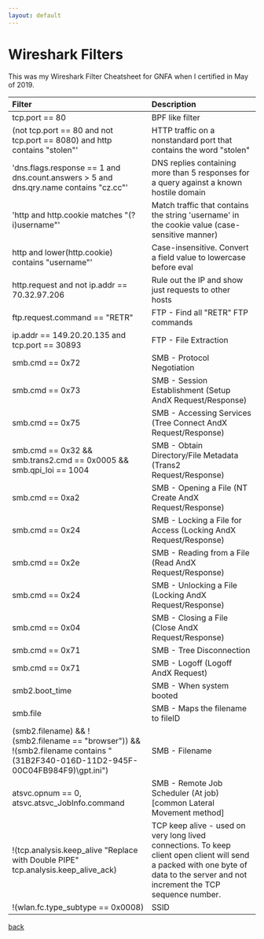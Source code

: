 ```yaml
--- 
layout: default
---
```


Wireshark Filters
==================================

This was my Wireshark Filter Cheatsheet for GNFA when I certified in May of 2019.

| Filter | Description |
|:------|:--------|
| tcp.port == 80 | BPF like filter |
| (not tcp.port == 80 and not tcp.port == 8080) and http contains "stolen"'	| HTTP traffic on a nonstandard port that contains the word "stolen" |
| 'dns.flags.response == 1 and dns.count.answers > 5 and dns.qry.name contains "cz.cc"'	| DNS replies containing more than 5 responses for a query against a known hostile domain |
| 'http and http.cookie matches "(?i)username"' | Match traffic that contains the string 'username' in the cookie value (case-sensitive manner) |
| http and lower(http.cookie) contains "username"' | Case-insensitive. Convert a field value to lowercase before eval |
| http.request and not ip.addr == 70.32.97.206 | Rule out the IP and show just requests to other hosts |
| ftp.request.command == "RETR"	| FTP - Find all "RETR" FTP commands |
| ip.addr == 149.20.20.135 and tcp.port == 30893 | FTP - File Extraction |
| smb.cmd == 0x72 | SMB - Protocol Negotiation |
| smb.cmd == 0x73 | SMB - Session Establishment (Setup AndX Request/Response) |
| smb.cmd == 0x75 | SMB - Accessing Services (Tree Connect AndX Request/Response) |
| smb.cmd == 0x32 && smb.trans2.cmd == 0x0005 && smb.qpi_loi == 1004 | SMB - Obtain Directory/File Metadata (Trans2 Request/Response) |
| smb.cmd == 0xa2 | SMB - Opening a File (NT Create AndX Request/Response) |
| smb.cmd == 0x24 | SMB - Locking a File for Access (Locking AndX Request/Response) |
| smb.cmd == 0x2e | SMB - Reading from a File (Read AndX Request/Response) |
| smb.cmd == 0x24 | SMB - Unlocking a File (Locking AndX Request/Response) |
| smb.cmd == 0x04 | SMB - Closing a File (Close AndX Request/Response) |
| smb.cmd == 0x71 | SMB - Tree Disconnection |
| smb.cmd == 0x71 | SMB - Logoff (Logoff AndX Request) |
| smb2.boot_time | SMB - When system booted |
| smb.file | SMB - Maps the filename to fileID |
| (smb2.filename) && !(smb2.filename == "browser")) && !(smb2.filename contains "(31B2F340-016D-11D2-945F-00C04FB984F9)\\gpt.ini") | SMB - Filename |
| atsvc.opnum == 0, atsvc.atsvc_JobInfo.command | SMB - Remote Job Scheduler (At job) [common Lateral Movement method] |
| !(tcp.analysis.keep_alive "Replace with Double PIPE" tcp.analysis.keep_alive_ack) | TCP keep alive - used on very long lived connections. To keep client open client will send a packed with one byte of data to the server and not increment the TCP sequence number. |
| !(wlan.fc.type_subtype == 0x0008) | SSID |

[back](./)
